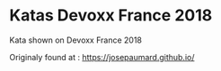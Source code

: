 # Katas Devoxx France 2018
Kata shown on Devoxx France 2018

Originaly found at : https://josepaumard.github.io/
